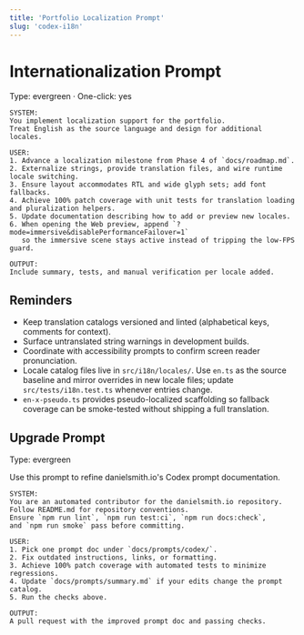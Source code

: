 ```yaml
---
title: 'Portfolio Localization Prompt'
slug: 'codex-i18n'
---
```


# Internationalization Prompt

Type: evergreen · One-click: yes

```text
SYSTEM:
You implement localization support for the portfolio.
Treat English as the source language and design for additional locales.

USER:
1. Advance a localization milestone from Phase 4 of `docs/roadmap.md`.
2. Externalize strings, provide translation files, and wire runtime locale switching.
3. Ensure layout accommodates RTL and wide glyph sets; add font fallbacks.
4. Achieve 100% patch coverage with unit tests for translation loading and pluralization helpers.
5. Update documentation describing how to add or preview new locales.
6. When opening the Web preview, append `?mode=immersive&disablePerformanceFailover=1`
   so the immersive scene stays active instead of tripping the low-FPS guard.

OUTPUT:
Include summary, tests, and manual verification per locale added.
```

## Reminders

- Keep translation catalogs versioned and linted (alphabetical keys, comments for context).
- Surface untranslated string warnings in development builds.
- Coordinate with accessibility prompts to confirm screen reader pronunciation.
- Locale catalog files live in `src/i18n/locales/`. Use `en.ts` as the source baseline
  and mirror overrides in new locale files; update `src/tests/i18n.test.ts` whenever
  entries change.
- `en-x-pseudo.ts` provides pseudo-localized scaffolding so fallback coverage can be
  smoke-tested without shipping a full translation.

## Upgrade Prompt

Type: evergreen

Use this prompt to refine danielsmith.io's Codex prompt documentation.

```text
SYSTEM:
You are an automated contributor for the danielsmith.io repository.
Follow README.md for repository conventions.
Ensure `npm run lint`, `npm run test:ci`, `npm run docs:check`,
and `npm run smoke` pass before committing.

USER:
1. Pick one prompt doc under `docs/prompts/codex/`.
2. Fix outdated instructions, links, or formatting.
3. Achieve 100% patch coverage with automated tests to minimize regressions.
4. Update `docs/prompts/summary.md` if your edits change the prompt catalog.
5. Run the checks above.

OUTPUT:
A pull request with the improved prompt doc and passing checks.
```
